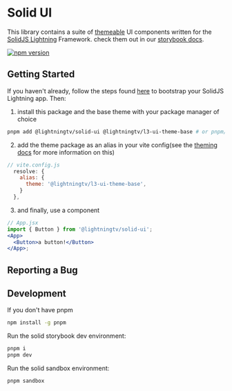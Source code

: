 # Solid UI

This library contains a suite of [themeable](THEMING.md) UI components written for the [SolidJS Lightning](https://github.com/lightning-tv/solid) Framework. check them out in our [storybook docs](https://rdkcentral.github.io/solid-ui/).

[![npm version](https://img.shields.io/npm/v/@lightningtv%2Fsolid-ui.svg?style=flat)](https://www.npmjs.com/package/@lightningtv/solid-ui)

## Getting Started

If you haven't already, follow the steps found [here](https://github.com/lightning-js/solid) to bootstrap your SolidJS Lightning app. Then:

1. install this package and the base theme with your package manager of choice

```sh
pnpm add @lightningtv/solid-ui @lightningtv/l3-ui-theme-base # or pnpm/yarn
```

2. add the theme package as an alias in your vite config(see the [theming docs](THEMING.md) for more information on this)

```js
// vite.config.js
  resolve: {
    alias: {
      theme: '@lightningtv/l3-ui-theme-base',
    }
  },
```

3. and finally, use a component

```jsx
// App.jsx
import { Button } from '@lightningtv/solid-ui';
<App>
  <Button>a button!</Button>
</App>;
```

## Reporting a Bug

## Development

If you don't have pnpm

```sh
npm install -g pnpm
```

Run the solid storybook dev environment:

```sh
pnpm i
pnpm dev
```

Run the solid sandbox environment:

```sh
pnpm sandbox
```
